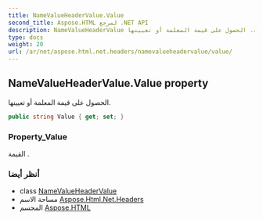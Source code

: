 ```yaml
---
title: NameValueHeaderValue.Value
second_title: Aspose.HTML لمرجع .NET API
description: NameValueHeaderValue ملكية. الحصول على قيمة المعلمة أو تعيينها.
type: docs
weight: 20
url: /ar/net/aspose.html.net.headers/namevalueheadervalue/value/
---
```

## NameValueHeaderValue.Value property

الحصول على قيمة المعلمة أو تعيينها.

```csharp
public string Value { get; set; }
```

### Property_Value

القيمة .

### أنظر أيضا

* class [NameValueHeaderValue](../)
* مساحة الاسم [Aspose.Html.Net.Headers](../../namevalueheadervalue/)
* المجسم [Aspose.HTML](../../../)


